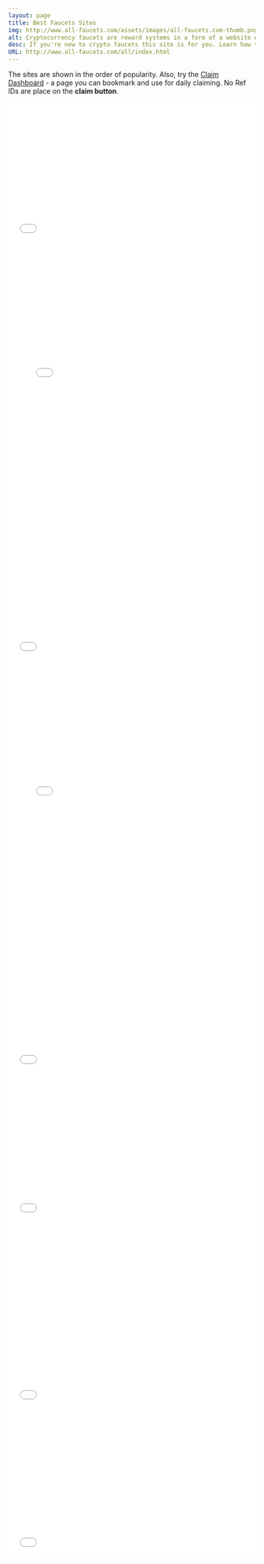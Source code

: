 ```yaml
---
layout: page
title: Best Faucets Sites
img: http://www.all-faucets.com/assets/images/all-faucets.com-thumb.png
alt: Cryptocurrency faucets are reward systems in a form of a website or an app that dispense free coins.
desc: If you're new to crypto faucets this site is for you. Learn how to maximize the value of your time and effort while claiming from free bitcoin faucet sites.
URL: http://www.all-faucets.com/all/index.html
---
```

<link rel="stylesheet" href="https://cdnjs.cloudflare.com/ajax/libs/normalize/5.0.0/normalize.min.css">

The sites are shown in the order of popularity. Also, try the <a href="http://www.all-faucets.com/dashboard.html">Claim Dashboard</a> - a page you can bookmark and use for daily claiming. No Ref IDs are place on the <b>claim button</b>.

<iframe src='tier_1.html' scrolling='no' style='width:100%; height:280px; border:0px; padding:0; overflow:hidden' allowtransparency='true'></iframe>

<iframe src='tier_2.html' scrolling='no' style='width:100%; height:590px; border:0px; padding:0; overflow:hidden' allowtransparency='true'></iframe>

<iframe src='tier_3.html' scrolling='no' style='width:100%; height:260px; border:0px; padding:0; overflow:hidden' allowtransparency='true'></iframe>

<iframe src='tier_4.html' scrolling='no' style='width:100%; height:600px; border:0px; padding:0; overflow:hidden' allowtransparency='true'></iframe>

<iframe src='tier_5.html' scrolling='no' style='width:100%; height:240px; border:0px; padding:0; overflow:hidden' allowtransparency='true'></iframe>

<iframe src='tier_6.html' scrolling='no' style='width:100%; height:310px; border:0px; padding:0; overflow:hidden' allowtransparency='true'></iframe>

<iframe src='tier_7.html' scrolling='no' style='width:100%; height:380px; border:0px; padding:0; overflow:hidden' allowtransparency='true'></iframe>

<iframe src='tier_8.html' scrolling='no' style='width:100%; height:300px; border:0px; padding:0; overflow:hidden' allowtransparency='true'></iframe>

<p> </p>
